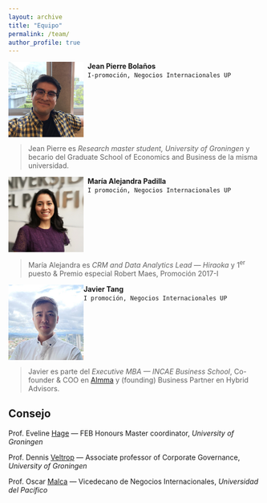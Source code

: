 ```yaml
---
layout: archive
title: "Equipo"
permalink: /team/
author_profile: true
---
```




<img src="/images/jpBolanos2_2023.JPG" align="left" width="150px"/>

&nbsp; **Jean Pierre Bolaños** \
&nbsp; `I-promoción, Negocios Internacionales UP`
<!---
&nbsp; *Research master student, University of Groningen* \
&nbsp; • Becario, Graduate School of Economics and Business
-->
<br clear="left"/>

> Jean Pierre es *Research master student, University of Groningen* y becario del Graduate School of Economics and Business de la misma universidad.


<img src="/images/mariaAlejandraPadilla2023.jpg" align="left" width="150px"/>

&nbsp; **María Alejandra Padilla** \
&nbsp; `I promoción, Negocios Internacionales UP`
<!---
&nbsp; *CRM and Data Analytics Lead — Hiraoka* \
&nbsp; • 1<sup>er</sup> puesto & Premio especial Robert Maes, Promoción 2017-I
-->
<br clear="left"/>

> María Alejandra es *CRM and Data Analytics Lead — Hiraoka* y 1<sup>er</sup> puesto & Premio especial Robert Maes, Promoción 2017-I

<img src="/images/javierTang2_2023.jpg" align="left" width="150px"/>

**Javier Tang** \
`I promoción, Negocios Internacionales UP`
<!---
*Executive MBA — INCAE Business School* \
• Co-founder & COO en [Almma](https://almma.pe/) y Business Partner en Hybrid Advisors
-->
<br clear="left"/>

> Javier es parte del *Executive MBA — INCAE Business School*, Co-founder & COO en [Almma](https://almma.pe/) y (founding) Business Partner en Hybrid Advisors.

## Consejo

Prof. Eveline [Hage](https://www.rug.nl/staff/m.l.hage/) — FEB Honours Master coordinator, *University of Groningen*

Prof. Dennis [Veltrop](https://www.rug.nl/staff/d.veltrop/) — Associate professor of Corporate Governance, *University of Groningen*

Prof. Oscar [Malca](https://www.up.edu.pe/Paginas/perfil-autoridad.aspx?idd=000007335) — Vicedecano de Negocios Internacionales, *Universidad del Pacífico*




